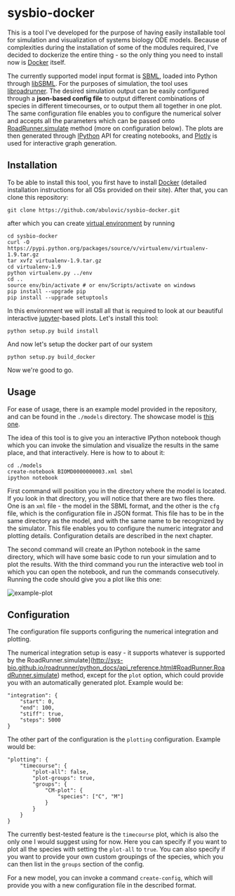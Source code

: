 # sysbio-docker

This is a tool I've developed for the purpose of having easily installable tool for simulation and visualization of systems biology ODE models.
Because of complexities during the installation of some of the modules required, I've decided to dockerize the entire thing - so the only thing you need to install now is [Docker](https://www.docker.com/) itself.

The currently supported model input format is [SBML](http://sbml.org/Main_Page), loaded into Python through [libSBML](http://sbml.org/Software/libSBML).
For the purposes of simulation, the tool uses [libroadrunner](http://libroadrunner.org/).
The desired simulation output can be easily configured through a **json-based config file** to output different combinations of species in different timecourses, or to output them all together in one plot. The same configuration file enables you to configure the numerical solver and accepts all the parameters which can be passed onto [RoadRunner.simulate](http://sys-bio.github.io/roadrunner/python_docs/api_reference.html#RoadRunner.RoadRunner.simulate) method (more on configuration below).
The plots are then generated through [IPython](https://ipython.org/) API for creating notebooks, and [Plotly](https://plot.ly/python/) is used for interactive graph generation.

## Installation

To be able to install this tool, you first have to install [Docker](https://www.docker.com/) (detailed installation instructions for all OSs provided on their site). 
After that, you can clone this repository:

    git clone https://github.com/abulovic/sysbio-docker.git

after which you can create [virtual environment](https://virtualenv.pypa.io/en/stable/) by running

    cd sysbio-docker
    curl -O https://pypi.python.org/packages/source/v/virtualenv/virtualenv-1.9.tar.gz
    tar xvfz virtualenv-1.9.tar.gz
    cd virtualenv-1.9
    python virtualenv.py ../env
    cd ..
    source env/bin/activate # or env/Scripts/activate on windows
    pip install --upgrade pip
    pip install --upgrade setuptools

In this environment we will install all that is required to look at our beautiful interactive [jupyter](http://jupyter.readthedocs.io/en/latest/)-based plots.
Let's install this tool:

    python setup.py build install

And now let's setup the docker part of our system

    python setup.py build_docker

Now we're good to go.

## Usage

For ease of usage, there is an example model provided in the repository, and can be found in the `./models` directory. The showcase model is [this one](http://identifiers.org/pubmed/1833774).

The idea of this tool is to give you an interactive IPython notebook though which you can invoke the simulation and visualize the results in the same place, and that interactively. Here is how to to about it:

    cd ./models
    create-notebook BIOMD0000000003.xml sbml
    ipython notebook

First command will position you in the directory where the model is located. If you look in that directory, you will notice that there are two files there. One is an `xml` file - the model in the SBML format, and the other is the `cfg` file, which is the configuration file in JSON format. This file has to be in the same directory as the model, and with the same name to be recognized by the simulator. This file enables you to configure the numeric integrator and plotting details. Configuration details are described in the next chapter.

The second command will create an IPython notebook in the same directory, which will have some basic code to run your simulation and to plot the results. With the third command you run the interactive web tool in which you can open the notebook, and run the commands consecutively. 
Running the code should give you a plot like this one:


![example-plot](https://cloud.githubusercontent.com/assets/1510530/18082444/4747af4e-6e9f-11e6-8589-44d80159ff7f.png)

## Configuration

The configuration file supports configuring the numerical integration and plotting. 

The numerical integration setup is easy - it supports whatever is supported by the RoadRunner.simulate](http://sys-bio.github.io/roadrunner/python_docs/api_reference.html#RoadRunner.RoadRunner.simulate) method, except for the `plot` option, which could provide you with an automatically generated plot. Example would be:

    "integration": {
        "start": 0,
        "end": 100,
        "stiff": true,
        "steps": 5000
    }

The other part of the configuration is the `plotting` configuration. Example would be:
    
    "plotting": {
        "timecourse": {
            "plot-all": false,
            "plot-groups": true,
            "groups": {
                "CM-plot": {
                    "species": ["C", "M"]
                }
            }
        }
    }

The currently best-tested feature is the `timecourse` plot, which is also the only one I would suggest using for now. Here you can specify if you want to plot all the species with setting the `plot-all` to `true`. You can also specify if you want to provide your own custom groupings of the species, which you can then list in the `groups` section of the config.

For a new model, you can invoke a command `create-config`, which will provide you with a new configuration file in the described format.
